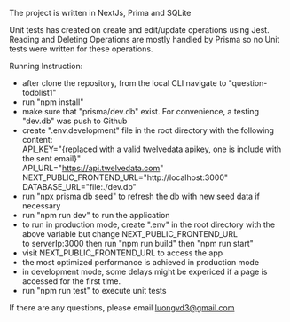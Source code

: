 The project is written in NextJs, Prima and SQLite

Unit tests has created on create and edit/update operations using Jest. 
Reading and Deleting Operations are mostly handled by Prisma so no Unit tests were written for these operations.

Running Instruction:

- after clone the repository, from the local CLI navigate to "question-todolist1"
- run "npm install"
- make sure that "prisma/dev.db" exist. For convenience, a testing "dev.db" was push to Github
- create ".env.development" file in the root directory with the following content:  
    API_KEY="{replaced with a valid twelvedata apikey, one is include with the sent email}"  
    API_URL="https://api.twelvedata.com"  
    NEXT_PUBLIC_FRONTEND_URL="http://localhost:3000"  
    DATABASE_URL="file:./dev.db"  
- run "npx prisma db seed" to refresh the db with new seed data if necessary
- run "npm run dev" to run the application
- to run in production mode, create ".env" in the root directory with the above variable but change NEXT_PUBLIC_FRONTEND_URL  
  to serverIp:3000 then run "npm run build" then "npm run start"
- visit NEXT_PUBLIC_FRONTEND_URL to access the app
- the most optimized performance is achieved in production mode
- in development mode, some delays might be expericed if a page is accessed for the first time.
- run "npm run test" to execute unit tests

If there are any questions, please email luongvd3@gmail.com

